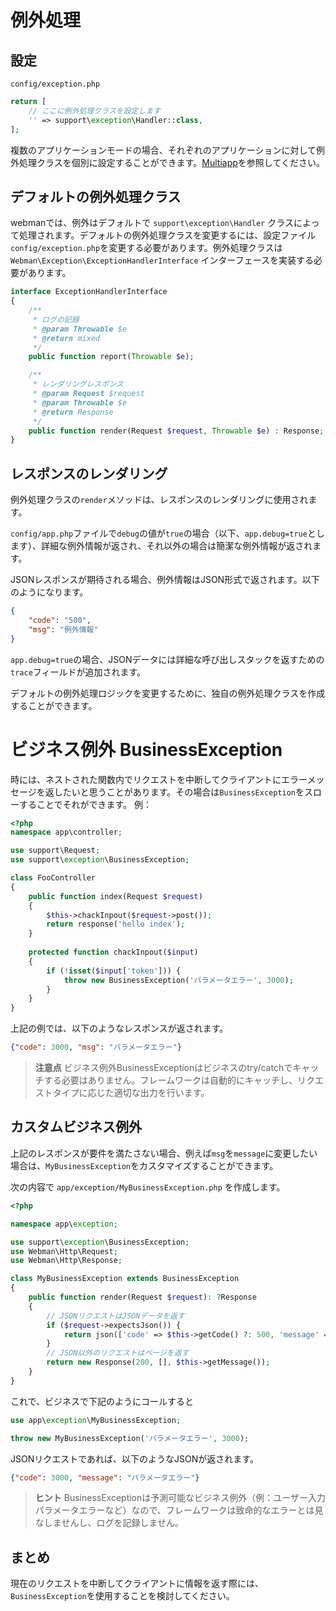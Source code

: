 # 例外処理

## 設定
`config/exception.php`
```php
return [
    // ここに例外処理クラスを設定します
    '' => support\exception\Handler::class,
];
```
複数のアプリケーションモードの場合、それぞれのアプリケーションに対して例外処理クラスを個別に設定することができます。[Multiapp](multiapp.md)を参照してください。


## デフォルトの例外処理クラス
webmanでは、例外はデフォルトで `support\exception\Handler` クラスによって処理されます。デフォルトの例外処理クラスを変更するには、設定ファイル`config/exception.php`を変更する必要があります。例外処理クラスは`Webman\Exception\ExceptionHandlerInterface` インターフェースを実装する必要があります。
```php
interface ExceptionHandlerInterface
{
    /**
     * ログの記録
     * @param Throwable $e
     * @return mixed
     */
    public function report(Throwable $e);

    /**
     * レンダリングレスポンス
     * @param Request $request
     * @param Throwable $e
     * @return Response
     */
    public function render(Request $request, Throwable $e) : Response;
}
```



## レスポンスのレンダリング
例外処理クラスの`render`メソッドは、レスポンスのレンダリングに使用されます。

`config/app.php`ファイルで`debug`の値が`true`の場合（以下、`app.debug=true`とします）、詳細な例外情報が返され、それ以外の場合は簡潔な例外情報が返されます。

JSONレスポンスが期待される場合、例外情報はJSON形式で返されます。以下のようになります。
```json
{
    "code": "500",
    "msg": "例外情報"
}
```
`app.debug=true`の場合、JSONデータには詳細な呼び出しスタックを返すための`trace`フィールドが追加されます。

デフォルトの例外処理ロジックを変更するために、独自の例外処理クラスを作成することができます。

# ビジネス例外 BusinessException
時には、ネストされた関数内でリクエストを中断してクライアントにエラーメッセージを返したいと思うことがあります。その場合は`BusinessException`をスローすることでそれができます。
例：

```php
<?php
namespace app\controller;

use support\Request;
use support\exception\BusinessException;

class FooController
{
    public function index(Request $request)
    {
        $this->chackInpout($request->post());
        return response('hello index');
    }
    
    protected function chackInpout($input)
    {
        if (!isset($input['token'])) {
            throw new BusinessException('パラメータエラー', 3000);
        }
    }
}
```

上記の例では、以下のようなレスポンスが返されます。
```json
{"code": 3000, "msg": "パラメータエラー"}
```

> **注意点**
> ビジネス例外BusinessExceptionはビジネスのtry/catchでキャッチする必要はありません。フレームワークは自動的にキャッチし、リクエストタイプに応じた適切な出力を行います。

## カスタムビジネス例外

上記のレスポンスが要件を満たさない場合、例えば`msg`を`message`に変更したい場合は、`MyBusinessException`をカスタマイズすることができます。

次の内容で `app/exception/MyBusinessException.php` を作成します。
```php
<?php

namespace app\exception;

use support\exception\BusinessException;
use Webman\Http\Request;
use Webman\Http\Response;

class MyBusinessException extends BusinessException
{
    public function render(Request $request): ?Response
    {
        // JSONリクエストはJSONデータを返す
        if ($request->expectsJson()) {
            return json(['code' => $this->getCode() ?: 500, 'message' => $this->getMessage()]);
        }
        // JSON以外のリクエストはページを返す
        return new Response(200, [], $this->getMessage());
    }
}
```
これで、ビジネスで下記のようにコールすると
```php
use app\exception\MyBusinessException;

throw new MyBusinessException('パラメータエラー', 3000);
```
JSONリクエストであれば、以下のようなJSONが返されます。
```json
{"code": 3000, "message": "パラメータエラー"}
```

> **ヒント**
> BusinessExceptionは予測可能なビジネス例外（例：ユーザー入力パラメータエラーなど）なので、フレームワークは致命的なエラーとは見なしませんし、ログを記録しません。

## まとめ
現在のリクエストを中断してクライアントに情報を返す際には、`BusinessException`を使用することを検討してください。
